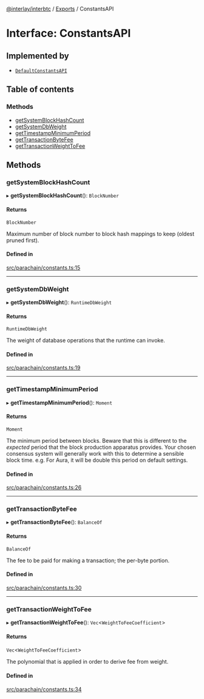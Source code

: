 [@interlay/interbtc](/README.md) / [Exports](/modules.md) / ConstantsAPI

# Interface: ConstantsAPI

## Implemented by

- [`DefaultConstantsAPI`](/classes/DefaultConstantsAPI.md)

## Table of contents

### Methods

- [getSystemBlockHashCount](/interfaces/ConstantsAPI.md#getsystemblockhashcount)
- [getSystemDbWeight](/interfaces/ConstantsAPI.md#getsystemdbweight)
- [getTimestampMinimumPeriod](/interfaces/ConstantsAPI.md#gettimestampminimumperiod)
- [getTransactionByteFee](/interfaces/ConstantsAPI.md#gettransactionbytefee)
- [getTransactionWeightToFee](/interfaces/ConstantsAPI.md#gettransactionweighttofee)

## Methods

### getSystemBlockHashCount

▸ **getSystemBlockHashCount**(): `BlockNumber`

#### Returns

`BlockNumber`

Maximum number of block number to block hash mappings to keep (oldest pruned first).

#### Defined in

[src/parachain/constants.ts:15](https://github.com/interlay/interbtc-js/blob/f88be88/src/parachain/constants.ts#L15)

___

### getSystemDbWeight

▸ **getSystemDbWeight**(): `RuntimeDbWeight`

#### Returns

`RuntimeDbWeight`

The weight of database operations that the runtime can invoke.

#### Defined in

[src/parachain/constants.ts:19](https://github.com/interlay/interbtc-js/blob/f88be88/src/parachain/constants.ts#L19)

___

### getTimestampMinimumPeriod

▸ **getTimestampMinimumPeriod**(): `Moment`

#### Returns

`Moment`

The minimum period between blocks. Beware that this is different to the *expected* period
that the block production apparatus provides. Your chosen consensus system will generally
work with this to determine a sensible block time. e.g. For Aura, it will be double this
period on default settings.

#### Defined in

[src/parachain/constants.ts:26](https://github.com/interlay/interbtc-js/blob/f88be88/src/parachain/constants.ts#L26)

___

### getTransactionByteFee

▸ **getTransactionByteFee**(): `BalanceOf`

#### Returns

`BalanceOf`

The fee to be paid for making a transaction; the per-byte portion.

#### Defined in

[src/parachain/constants.ts:30](https://github.com/interlay/interbtc-js/blob/f88be88/src/parachain/constants.ts#L30)

___

### getTransactionWeightToFee

▸ **getTransactionWeightToFee**(): `Vec`<`WeightToFeeCoefficient`\>

#### Returns

`Vec`<`WeightToFeeCoefficient`\>

The polynomial that is applied in order to derive fee from weight.

#### Defined in

[src/parachain/constants.ts:34](https://github.com/interlay/interbtc-js/blob/f88be88/src/parachain/constants.ts#L34)
